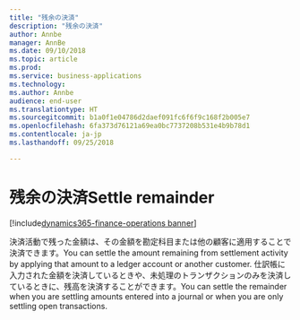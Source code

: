 ```yaml
---
title: "残余の決済"
description: "残余の決済"
author: Annbe
manager: AnnBe
ms.date: 09/10/2018
ms.topic: article
ms.prod: 
ms.service: business-applications
ms.technology: 
ms.author: Annbe
audience: end-user
ms.translationtype: HT
ms.sourcegitcommit: b1a0f1e04786d2daef091fc6f6f9c168f2b005e7
ms.openlocfilehash: 6fa373d76121a69ea0bc7737208b531e4b9b78d1
ms.contentlocale: ja-jp
ms.lasthandoff: 09/25/2018

---
```

#  <a name="settle-remainder"></a><span data-ttu-id="a8f0f-103">残余の決済</span><span class="sxs-lookup"><span data-stu-id="a8f0f-103">Settle remainder</span></span>

[!include[dynamics365-finance-operations banner](../includes/dynamics365-finance-operations.md)]

<span data-ttu-id="a8f0f-104">決済活動で残った金額は、その金額を勘定科目または他の顧客に適用することで決済できます。</span><span class="sxs-lookup"><span data-stu-id="a8f0f-104">You can settle the amount remaining from settlement activity by applying that amount to a ledger account or another customer.</span></span> <span data-ttu-id="a8f0f-105">仕訳帳に入力された金額を決済しているときや、未処理のトランザクションのみを決済しているときに、残高を決済することができます。</span><span class="sxs-lookup"><span data-stu-id="a8f0f-105">You can settle the remainder when you are settling amounts entered into a journal or when you are only settling open transactions.</span></span>

